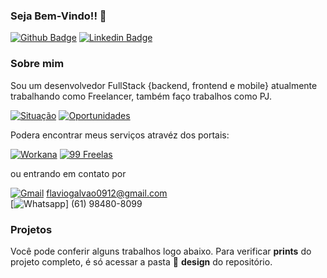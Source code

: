 ### Seja Bem-Vindo!! :punch:

[![Github Badge](https://img.shields.io/badge/-Github-000?style=flat-square&logo=Github&logoColor=white&link=https://github.com/FlavioGalvao)](https://github.com/FlavioGalvao)
[![Linkedin Badge](https://img.shields.io/badge/-LinkedIn-blue?style=flat-square&logo=Linkedin&logoColor=white&link=https://www.linkedin.com/in/fl%C3%A1vio-galv%C3%A3o-0ba912150/)](https://www.linkedin.com/in/fl%C3%A1vio-galv%C3%A3o-0ba912150/)


### Sobre mim

Sou um desenvolvedor FullStack {backend, frontend e mobile} atualmente trabalhando como Freelancer, também faço trabalhos como PJ.

[![Situação](https://img.shields.io/badge/Situação-Ativo-limeGreen?style=flat-square)](https://www.linkedin.com/in/fl%C3%A1vio-galv%C3%A3o-0ba912150/)
[![Oportunidades](https://img.shields.io/badge/Oportunidades%20-Aberto%20a%20oportunidades-green?style=flat-square)](https://www.linkedin.com/in/fl%C3%A1vio-galv%C3%A3o-0ba912150/)

Podera encontrar meus serviços atravéz dos portais:

[![Workana](https://img.shields.io/badge/Workana-informational?design=flat-square)](https://www.workana.com/freelancer/8837013154d45408dec9aa6276cd92ab?ref=user_dropdown)
[![99 Freelas](https://img.shields.io/badge/99%20Freelas-blueviolet?design=flat-square)](https://www.99freelas.com.br/user/FlavioGalvao01)

ou entrando em contato por

[![Gmail](https://img.shields.io/badge/Gmail-D14836?style=use-for-badge&logo=gmail&logoColor=white)](https://www.linkedin.com/in/fl%C3%A1vio-galv%C3%A3o-0ba912150/) flaviogalvao0912@gmail.com <br />
[![Whatsapp](https://img.shields.io/badge/WhatsApp-25D366%2061%20984808099?style=use-for-badge&logo=whatsapp&logoColor=white)] (61) 98480-8099

### Projetos

Você pode conferir alguns trabalhos logo abaixo. Para verificar __prints__ do projeto completo, é só acessar a pasta :file_folder: __design__ do repositório.

